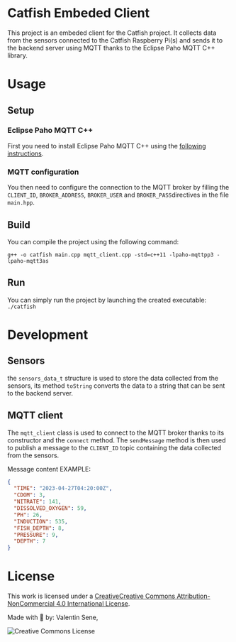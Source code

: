 # Catfish Embeded Client
This project is an embeded client for the Catfish project.
It collects data from the sensors connected to the Catfish Raspberry Pi(s) and sends it to the backend server using MQTT thanks to the Eclipse Paho MQTT C++ library.

# Usage
## Setup
### Eclipse Paho MQTT C++
First you need to install Eclipse Paho MQTT C++ using the [following instructions](https://github.com/eclipse/paho.mqtt.cpp#building-from-source).

### MQTT configuration
You then need to configure the connection to the MQTT broker by filling the `CLIENT_ID`, `BROKER_ADDRESS`, `BROKER_USER` and `BROKER_PASS`directives in the file `main.hpp`.

## Build
You can compile the project using the following command:
```
g++ -o catfish main.cpp mqtt_client.cpp -std=c++11 -lpaho-mqttpp3 -lpaho-mqtt3as
```

## Run
You can simply run the project by launching the created executable: `./catfish`

# Development
## Sensors
[//]: <> (TODO: Write this section explaining how is the data collected from the sensors.)
the `sensors_data_t` structure is used to store the data collected from the sensors, its method `toString` converts the data to a string that can be sent to the backend server.

## MQTT client
The `mqtt_client` class is used to connect to the MQTT broker thanks to its constructor and the `connect` method.
The `sendMessage` method is then used to publish a message to the `CLIENT_ID` topic containing the data collected from the sensors.

Message content EXAMPLE:
```json
{
  "TIME": "2023-04-27T04:20:00Z",
  "CDOM": 3,
  "NITRATE": 141,
  "DISSOLVED_OXYGEN": 59,
  "PH": 26,
  "INDUCTION": 535,
  "FISH_DEPTH": 8,
  "PRESSURE": 9,
  "DEPTH": 7
}
```

# License
This work is licensed under a [CreativeCreative Commons Attribution-NonCommercial 4.0 International License](http://creativecommons.org/licenses/by-nc/4.0/).

[//]: <> (TODO: Add your names below 😉)
Made with 💖 by: Valentin Sene,

![Creative Commons License](https://i.creativecommons.org/l/by-nc/4.0/88x31.png "Creative Commons License")
